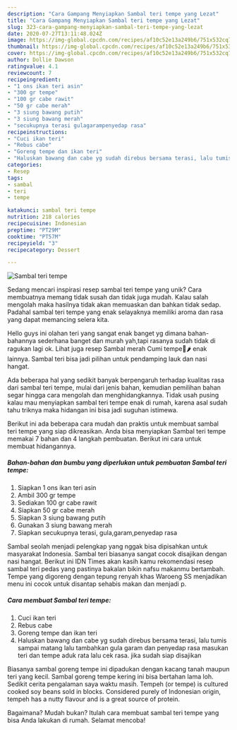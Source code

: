 ```yaml
---
description: "Cara Gampang Menyiapkan Sambal teri tempe yang Lezat"
title: "Cara Gampang Menyiapkan Sambal teri tempe yang Lezat"
slug: 323-cara-gampang-menyiapkan-sambal-teri-tempe-yang-lezat
date: 2020-07-27T13:11:48.024Z
image: https://img-global.cpcdn.com/recipes/af10c52e13a249b6/751x532cq70/sambal-teri-tempe-foto-resep-utama.jpg
thumbnail: https://img-global.cpcdn.com/recipes/af10c52e13a249b6/751x532cq70/sambal-teri-tempe-foto-resep-utama.jpg
cover: https://img-global.cpcdn.com/recipes/af10c52e13a249b6/751x532cq70/sambal-teri-tempe-foto-resep-utama.jpg
author: Dollie Dawson
ratingvalue: 4.1
reviewcount: 7
recipeingredient:
- "1 ons ikan teri asin"
- "300 gr tempe"
- "100 gr cabe rawit"
- "50 gr cabe merah"
- "3 siung bawang putih"
- "3 siung bawang merah"
- "secukupnya terasi gulagarampenyedap rasa"
recipeinstructions:
- "Cuci ikan teri"
- "Rebus cabe"
- "Goreng tempe dan ikan teri"
- "Haluskan bawang dan cabe yg sudah direbus bersama terasi, lalu tumis sampai matang lalu tambahkan gula garam dan penyedap rasa masukan teri dan tempe aduk rata lalu cek rasa. jika sudah siap disajikan"
categories:
- Resep
tags:
- sambal
- teri
- tempe

katakunci: sambal teri tempe 
nutrition: 218 calories
recipecuisine: Indonesian
preptime: "PT29M"
cooktime: "PT57M"
recipeyield: "3"
recipecategory: Dessert

---
```



![Sambal teri tempe](https://img-global.cpcdn.com/recipes/af10c52e13a249b6/751x532cq70/sambal-teri-tempe-foto-resep-utama.jpg)

Sedang mencari inspirasi resep sambal teri tempe yang unik? Cara membuatnya memang tidak susah dan tidak juga mudah. Kalau salah mengolah maka hasilnya tidak akan memuaskan dan bahkan tidak sedap. Padahal sambal teri tempe yang enak selayaknya memiliki aroma dan rasa yang dapat memancing selera kita.

Hello guys ini olahan teri yang sangat enak banget yg dimana bahan-bahannya sederhana banget dan murah yah,tapi rasanya sudah tidak di ragukan lagi ok. Lihat juga resep Sambal merah Cumi tempe🦑🌶 enak lainnya. Sambal teri bisa jadi pilihan untuk pendamping lauk dan nasi hangat.

Ada beberapa hal yang sedikit banyak berpengaruh terhadap kualitas rasa dari sambal teri tempe, mulai dari jenis bahan, kemudian pemilihan bahan segar hingga cara mengolah dan menghidangkannya. Tidak usah pusing kalau mau menyiapkan sambal teri tempe enak di rumah, karena asal sudah tahu triknya maka hidangan ini bisa jadi suguhan istimewa.


Berikut ini ada beberapa cara mudah dan praktis untuk membuat sambal teri tempe yang siap dikreasikan. Anda bisa menyiapkan Sambal teri tempe memakai 7 bahan dan 4 langkah pembuatan. Berikut ini cara untuk membuat hidangannya.

<!--inarticleads1-->

##### Bahan-bahan dan bumbu yang diperlukan untuk pembuatan Sambal teri tempe:

1. Siapkan 1 ons ikan teri asin
1. Ambil 300 gr tempe
1. Sediakan 100 gr cabe rawit
1. Siapkan 50 gr cabe merah
1. Siapkan 3 siung bawang putih
1. Gunakan 3 siung bawang merah
1. Siapkan secukupnya terasi, gula,garam,penyedap rasa


Sambal seolah menjadi pelengkap yang nggak bisa dipisahkan untuk masyarakat Indonesia. Sambal teri biasanya sangat cocok disajikan dengan nasi hangat. Berikut ini IDN Times akan kasih kamu rekomendasi resep sambal teri pedas yang pastinya bakalan bikin nafsu makanmu bertambah. Tempe yang digoreng dengan tepung renyah khas Waroeng SS menjadikan menu ini cocok untuk disantap sehabis makan dan menjadi p. 

<!--inarticleads2-->

##### Cara membuat Sambal teri tempe:

1. Cuci ikan teri
1. Rebus cabe
1. Goreng tempe dan ikan teri
1. Haluskan bawang dan cabe yg sudah direbus bersama terasi, lalu tumis sampai matang lalu tambahkan gula garam dan penyedap rasa masukan teri dan tempe aduk rata lalu cek rasa. jika sudah siap disajikan


Biasanya sambal goreng tempe ini dipadukan dengan kacang tanah maupun teri yang kecil. Sambal goreng tempe kering ini bisa bertahan lama loh. Sedikit cerita pengalaman saya waktu masih. Tempeh (or tempe) is cultured cooked soy beans sold in blocks. Considered purely of Indonesian origin, tempeh has a nutty flavour and is a great source of protein. 

Bagaimana? Mudah bukan? Itulah cara membuat sambal teri tempe yang bisa Anda lakukan di rumah. Selamat mencoba!
